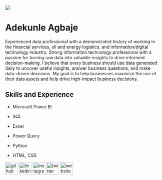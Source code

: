 ![](https://pbs.twimg.com/profile_banners/215948607/1641502893/1080x360)

# Adekunle Agbaje

Experienced data professional with a demonstrated history of working in the financial services, oil and energy logistics, and information/digital technology industry. Strong information technology professional with a passion for turning raw data into valuable insights to drive informed decision-making. I believe that every business should use data generated daily to uncover useful insights, answer business questions, and make data-driven decisions. My goal is to help businesses maximize the use of their data assets and help drive high-impact business decisions.

## Skills and Experience

- Microsoft Power BI

- SQL

- Excel

- Power Query

- Python

- HTML, CSS

[<img src='https://cdn.jsdelivr.net/npm/simple-icons@3.0.1/icons/github.svg' alt='github' height='40'>](https://github.com/https://github.com/adeagbaje)  [<img src='https://cdn.jsdelivr.net/npm/simple-icons@3.0.1/icons/linkedin.svg' alt='linkedin' height='40'>](https://www.linkedin.com/in/https://www.linkedin.com/in/ade-agbaje//)  [<img src='https://cdn.jsdelivr.net/npm/simple-icons@3.0.1/icons/instagram.svg' alt='instagram' height='40'>](https://www.instagram.com/adekunle_agbaje/)  [<img src='https://cdn.jsdelivr.net/npm/simple-icons@3.0.1/icons/twitter.svg' alt='twitter' height='40'>](https://twitter.com/@adekunleagbaje)  [<img src='https://cdn.jsdelivr.net/npm/simple-icons@3.0.1/icons/icloud.svg' alt='website' height='40'>](https://adeagbaje.github.io/ade/)  

